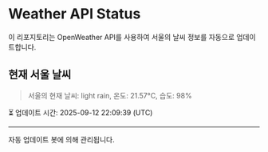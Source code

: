 
# Weather API Status

이 리포지토리는 OpenWeather API를 사용하여 서울의 날씨 정보를 자동으로 업데이트합니다.

## 현재 서울 날씨
> 서울의 현재 날씨: light rain, 온도: 21.57°C, 습도: 98%

⏳ 업데이트 시간: 2025-09-12 22:09:39 (UTC)

---
자동 업데이트 봇에 의해 관리됩니다.
